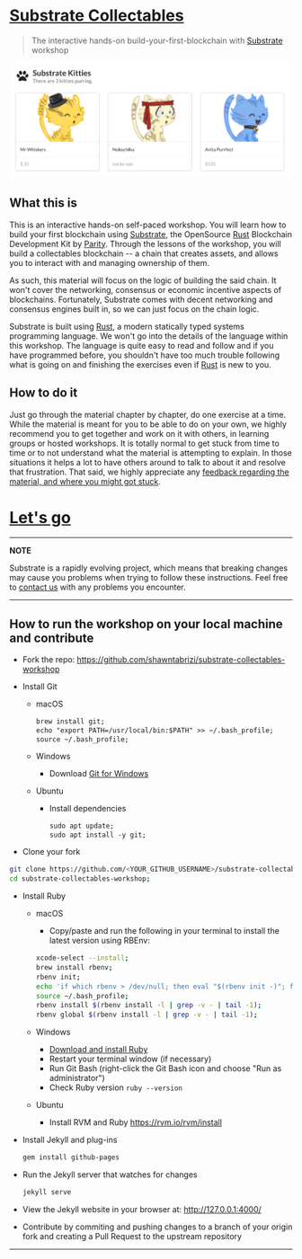# [Substrate Collectables][main link]
> The interactive hands-on build-your-first-blockchain with [Substrate][] workshop

![A screenshot of Substrate kitties](./substrate-collectables.png)

## What this is

This is an interactive hands-on self-paced workshop. You will learn how to build your first blockchain using [Substrate][], the OpenSource [Rust][] Blockchain Development Kit by [Parity][]. Through the lessons of the workshop, you will build a collectables blockchain -- a chain that creates assets, and allows you to interact with and managing ownership of them.

As such, this material will focus on the logic of building the said chain. It won't cover the networking, consensus or economic incentive aspects of blockchains. Fortunately, Substrate comes with decent networking and consensus engines built in, so we can just focus on the chain logic.

Substrate is built using [Rust][], a modern statically typed systems programming language. We won't go into the details of the language within this workshop. The language is quite easy to read and follow and if you have programmed before, you shouldn't have too much trouble following what is going on and finishing the exercises even if [Rust][] is new to you.

## How to do it

Just go through the material chapter by chapter, do one exercise at a time. While the material is meant for you to be able to do on your own, we highly recommend you to get together and work on it with others, in learning groups or hosted workshops. It is totally normal to get stuck from time to time or to not understand what the material is attempting to explain. In those situations it helps a lot to have others around to talk to about it and resolve that frustration. That said, we highly appreciate any [feedback regarding the material, and where you might got stuck][feedback].

# [Let's go](/0/0.0-introduction.md)

---
**NOTE**

Substrate is a rapidly evolving project, which means that breaking changes may cause you problems when trying to follow these instructions. Feel free to [contact us](https://substrate.readme.io/v1.0.0/docs/feedback) with any problems you encounter.

---
## How to run the workshop on your local machine and contribute

* Fork the repo: https://github.com/shawntabrizi/substrate-collectables-workshop

* Install Git
  * macOS
    ```
    brew install git;
    echo "export PATH=/usr/local/bin:$PATH" >> ~/.bash_profile;
    source ~/.bash_profile;
    ```

  * Windows
    * Download [Git for Windows](https://gitforwindows.org/)

  * Ubuntu
    * Install dependencies

      ```
      sudo apt update;
      sudo apt install -y git;
      ```

* Clone your fork

```bash
git clone https://github.com/<YOUR_GITHUB_USERNAME>/substrate-collectables-workshop;
cd substrate-collectables-workshop;
```

* Install Ruby
  * macOS

    * Copy/paste and run the following in your terminal to install the latest version using RBEnv:

    ```bash
    xcode-select --install;
    brew install rbenv;
    rbenv init;
    echo 'if which rbenv > /dev/null; then eval "$(rbenv init -)"; fi' >> ~/.bash_profile;
    source ~/.bash_profile;
    rbenv install $(rbenv install -l | grep -v - | tail -1);
    rbenv global $(rbenv install -l | grep -v - | tail -1);
    ```

  * Windows
    * [Download and install Ruby](https://rubyinstaller.org/)
    * Restart your terminal window (if necessary)
    * Run Git Bash (right-click the Git Bash icon and choose "Run as administrator") 
    * Check Ruby version `ruby --version`

  * Ubuntu
    * Install RVM and Ruby https://rvm.io/rvm/install

* Install Jekyll and plug-ins

  ```bash
  gem install github-pages
  ```

* Run the Jekyll server that watches for changes

  ```bash
  jekyll serve
  ```

* View the Jekyll website in your browser at: http://127.0.0.1:4000/

* Contribute by commiting and pushing changes to a branch of your origin fork and creating a Pull Request to the upstream repository

---

[main link]: https://shawntabrizi.github.io/substrate-collectables-workshop/
[feedback]: https://substrate.readme.io/v1.0.0/docs/feedback
[Substrate]: https://www.parity.io/substrate/
[Substrate docs]: https://substrate.readme.io/
[Parity]: https://www.parity.io/
[Rust]: https://www.rust-lang.org/
